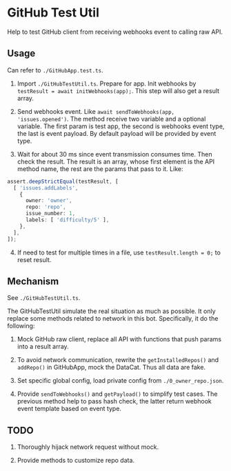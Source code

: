 # GitHub Test Util

Help to test GitHub client from receiving webhooks event to calling raw API. 

## Usage

Can refer to `./GitHubApp.test.ts`.

1. Import `./GitHubTestUtil.ts`. Prepare for app. Init webhooks by `testResult = await initWebhooks(app);`. This step will also get a result array.

2. Send webhooks event. Like `await sendToWebhooks(app, 'issues.opened')`. The method receive two variable and a optional variable. The first param is test app, the second is webhooks event type, the last is event payload. By default payload will be provided by event type.

3. Wait for about 30 ms since event transmission consumes time. Then check the result. The result is an array, whose first element is the API method name, the rest are the params that pass to it. Like:
``` ts
assert.deepStrictEqual(testResult, [
  [ 'issues.addLabels',
    {
      owner: 'owner',
      repo: 'repo',
      issue_number: 1,
      labels: [ 'difficulty/5' ],
    },
  ],
]);
```

4. If need to test for multiple times in a file, use `testResult.length = 0;` to reset result.

## Mechanism

See `./GitHubTestUtil.ts`.

The GitHubTestUtil simulate the real situation as much as possible. It only replace some methods related to network in this bot. Specifically, it do the following:

1. Mock GitHub raw client, replace all API with functions that push params into a result array.

2. To avoid network communication, rewrite the `getInstalledRepos()` and `addRepo()` in GitHubApp, mock the DataCat. Thus all data are fake.

3. Set specific global config, load private config from `./0_owner_repo.json`.

4. Provide `sendToWebhooks()` and `getPayload()` to simplify test cases. The previous method help to pass hash check, the latter return webhook event template based on event type.

## TODO

1. Thoroughly hijack network request without mock.

2. Provide methods to customize repo data.

